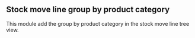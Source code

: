 Stock move line group by product category
-----------------------------------------
This module add the group by product category in the stock move line tree view.



